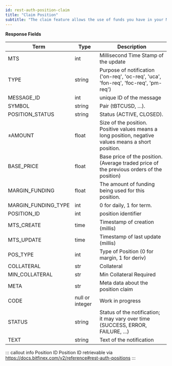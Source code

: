 ```yaml
---
id: rest-auth-position-claim
title: "Claim Position"
subtitle: "The claim feature allows the use of funds you have in your Margin Wallet to settle a leveraged position as an exchange buy or sale. Claiming some or all of a position requires that you have enough partially realized P/L (you've reduced the position at a profit) and/or funds (BTC or USD) in your Margin Wallet (net of any outstanding financing charges) to satisfy some or all of the outstanding financing associated with your position."
---
```


**Response Fields**

Term | Type | Description
-- | -- | --
MTS  |  int  |  Millisecond Time Stamp of the update
TYPE  |  string  |  Purpose of notification ('on-req', 'oc-req', 'uca', 'fon-req', 'foc-req', 'pm-req')
MESSAGE_ID  |  int  |  unique ID of the message
SYMBOL | string | Pair (tBTCUSD, …).
POSITION_STATUS | string | Status (ACTIVE, CLOSED).
±AMOUNT | float | Size of the position. Positive values means a long position, negative values means a short position.
BASE_PRICE | float | Base price of the position. (Average traded price of the previous orders of the position)
MARGIN_FUNDING | float | The amount of funding being used for this position.
MARGIN_FUNDING_TYPE | int | 0 for daily, 1 for term.
POSITION_ID | int | position identifier
MTS_CREATE | time | Timestamp of creation (millis)
MTS_UPDATE | time | Timestamp of last update (millis)
POS_TYPE | int | Type of Position (0 for margin, 1 for deriv)
COLLATERAL | str | Collateral
MIN_COLLATERAL | str | Min Collateral Required
META | str | Meta data about the position claim
CODE  |  null or integer  | Work in progress
STATUS  |  string  |  Status of the notification; it may vary over time (SUCCESS, ERROR, FAILURE, ...)
TEXT  |  string  |  Text of the notification


::: callout info Position ID
Position ID retrievable via https://docs.bitfinex.com/v2/reference#rest-auth-positions
:::
